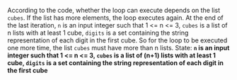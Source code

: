 According to the code, whether the loop can execute depends on the list `cubes`. If the list has more elements, the loop executes again. At the end of the last iteration, `n` is an input integer such that 1 <= n <= 3, `cubes` is a list of n lists with at least 1 cube, `digits` is a set containing the string representation of each digit in the first cube. So for the loop to be executed one more time, the list `cubes` must have more than n lists.
State: **`n` is an input integer such that 1 <= n <= 3, `cubes` is a list of (n+1) lists with at least 1 cube, `digits` is a set containing the string representation of each digit in the first cube**
